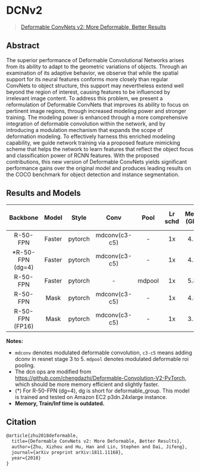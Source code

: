 # DCNv2

> [Deformable ConvNets v2: More Deformable, Better Results](https://arxiv.org/abs/1811.11168)

<!-- [ALGORITHM] -->

## Abstract

The superior performance of Deformable Convolutional Networks arises from its ability to adapt to the geometric variations of objects. Through an examination of its adaptive behavior, we observe that while the spatial support for its neural features conforms more closely than regular ConvNets to object structure, this support may nevertheless extend well beyond the region of interest, causing features to be influenced by irrelevant image content. To address this problem, we present a reformulation of Deformable ConvNets that improves its ability to focus on pertinent image regions, through increased modeling power and stronger training. The modeling power is enhanced through a more comprehensive integration of deformable convolution within the network, and by introducing a modulation mechanism that expands the scope of deformation modeling. To effectively harness this enriched modeling capability, we guide network training via a proposed feature mimicking scheme that helps the network to learn features that reflect the object focus and classification power of RCNN features. With the proposed contributions, this new version of Deformable ConvNets yields significant performance gains over the original model and produces leading results on the COCO benchmark for object detection and instance segmentation.

## Results and Models

|     Backbone      | Model  |  Style  |     Conv      |  Pool  | Lr schd | Mem (GB) | Inf time (fps) | box AP | mask AP |                             Config                             |                                                                                                                                                                                 Download                                                                                                                                                                                  |
| :---------------: | :----: | :-----: | :-----------: | :----: | :-----: | :------: | :------------: | :----: | :-----: | :------------------------------------------------------------: | :-----------------------------------------------------------------------------------------------------------------------------------------------------------------------------------------------------------------------------------------------------------------------------------------------------------------------------------------------------------------------: |
|     R-50-FPN      | Faster | pytorch | mdconv(c3-c5) |   -    |   1x    |   4.1    |      17.6      |  41.4  |         |    [config](./faster-rcnn_r50-mdconv-c3-c5_fpn_1x_coco.py)     |               [model](https://download.openmmlab.com/mmdetection/v2.0/dcn/faster_rcnn_r50_fpn_mdconv_c3-c5_1x_coco/faster_rcnn_r50_fpn_mdconv_c3-c5_1x_coco_20200130-d099253b.pth) \| [log](https://download.openmmlab.com/mmdetection/v2.0/dcn/faster_rcnn_r50_fpn_mdconv_c3-c5_1x_coco/faster_rcnn_r50_fpn_mdconv_c3-c5_1x_coco_20200130_222144.log.json)               |
| \*R-50-FPN (dg=4) | Faster | pytorch | mdconv(c3-c5) |   -    |   1x    |   4.2    |      17.4      |  41.5  |         | [config](./faster-rcnn_r50-mdconv-group4-c3-c5_fpn_1x_coco.py) | [model](https://download.openmmlab.com/mmdetection/v2.0/dcn/faster_rcnn_r50_fpn_mdconv_c3-c5_group4_1x_coco/faster_rcnn_r50_fpn_mdconv_c3-c5_group4_1x_coco_20200130-01262257.pth) \| [log](https://download.openmmlab.com/mmdetection/v2.0/dcn/faster_rcnn_r50_fpn_mdconv_c3-c5_group4_1x_coco/faster_rcnn_r50_fpn_mdconv_c3-c5_group4_1x_coco_20200130_222058.log.json) |
|     R-50-FPN      | Faster | pytorch |       -       | mdpool |   1x    |   5.8    |      16.6      |  38.7  |         |       [config](./faster-rcnn_r50_fpn_mdpool_1x_coco.py)        |                           [model](https://download.openmmlab.com/mmdetection/v2.0/dcn/faster_rcnn_r50_fpn_mdpool_1x_coco/faster_rcnn_r50_fpn_mdpool_1x_coco_20200307-c0df27ff.pth) \| [log](https://download.openmmlab.com/mmdetection/v2.0/dcn/faster_rcnn_r50_fpn_mdpool_1x_coco/faster_rcnn_r50_fpn_mdpool_1x_coco_20200307_203304.log.json)                           |
|     R-50-FPN      |  Mask  | pytorch | mdconv(c3-c5) |   -    |   1x    |   4.5    |      15.1      |  41.5  |  37.1   |     [config](./mask-rcnn_r50-mdconv-c3-c5_fpn_1x_coco.py)      |                   [model](https://download.openmmlab.com/mmdetection/v2.0/dcn/mask_rcnn_r50_fpn_mdconv_c3-c5_1x_coco/mask_rcnn_r50_fpn_mdconv_c3-c5_1x_coco_20200203-ad97591f.pth) \| [log](https://download.openmmlab.com/mmdetection/v2.0/dcn/mask_rcnn_r50_fpn_mdconv_c3-c5_1x_coco/mask_rcnn_r50_fpn_mdconv_c3-c5_1x_coco_20200203_063443.log.json)                   |
|  R-50-FPN (FP16)  |  Mask  | pytorch | mdconv(c3-c5) |   -    |   1x    |   3.1    |                |  42.0  |  37.6   |   [config](./mask-rcnn_r50-mdconv-c3-c5_fpn_amp-1x_coco.py)    |    [model](https://download.openmmlab.com/mmdetection/v2.0/fp16/mask_rcnn_r50_fpn_fp16_mdconv_c3-c5_1x_coco/mask_rcnn_r50_fpn_fp16_mdconv_c3-c5_1x_coco_20210520_180434-cf8fefa5.pth) \| [log](https://download.openmmlab.com/mmdetection/v2.0/fp16/mask_rcnn_r50_fpn_fp16_mdconv_c3-c5_1x_coco/mask_rcnn_r50_fpn_fp16_mdconv_c3-c5_1x_coco_20210520_180434.log.json)     |

**Notes:**

- `mdconv` denotes modulated deformable convolution, `c3-c5` means adding dconv in resnet stage 3 to 5. `mdpool` denotes modulated deformable roi pooling.
- The dcn ops are modified from https://github.com/chengdazhi/Deformable-Convolution-V2-PyTorch, which should be more memory efficient and slightly faster.
- (\*) For R-50-FPN (dg=4), dg is short for deformable_group. This model is trained and tested on Amazon EC2 p3dn.24xlarge instance.
- **Memory, Train/Inf time is outdated.**

## Citation

```latex
@article{zhu2018deformable,
  title={Deformable ConvNets v2: More Deformable, Better Results},
  author={Zhu, Xizhou and Hu, Han and Lin, Stephen and Dai, Jifeng},
  journal={arXiv preprint arXiv:1811.11168},
  year={2018}
}
```
